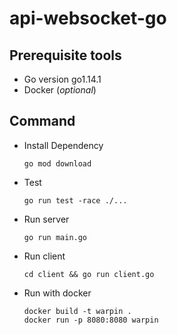 # api-websocket-go

## Prerequisite tools

- Go version go1.14.1 
- Docker (*optional*)


## Command

- Install Dependency
  ```
  go mod download
  ```

- Test
  ```
  go run test -race ./...
  ```

- Run server
  ```
  go run main.go
  ```

- Run client
  ```
  cd client && go run client.go
  ```

- Run with docker
  ```
  docker build -t warpin .
  docker run -p 8080:8080 warpin
  ```
